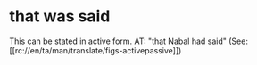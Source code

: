 # that was said

This can be stated in active form. AT: "that Nabal had said" (See: [[rc://en/ta/man/translate/figs-activepassive]])

